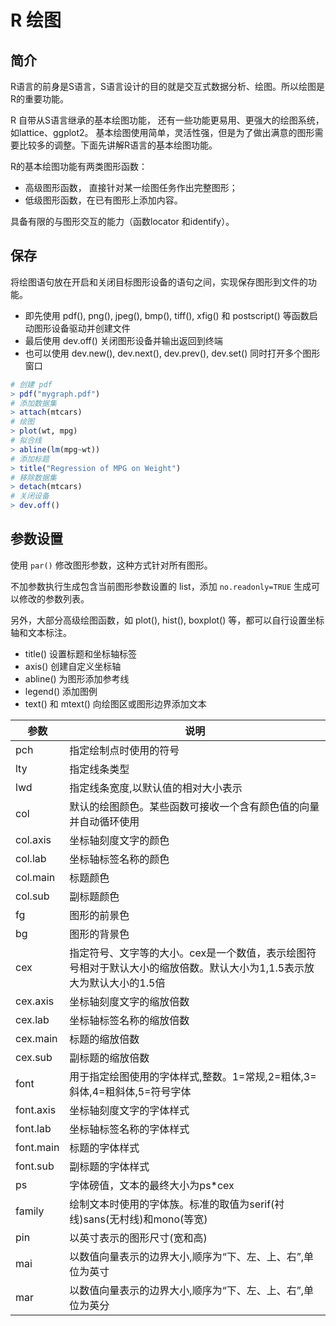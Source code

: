 # R 绘图

## 简介

R语言的前身是S语言，S语言设计的目的就是交互式数据分析、绘图。所以绘图是R的重要功能。

R 自带从S语言继承的基本绘图功能， 还有一些功能更易用、更强大的绘图系统， 如lattice、ggplot2。 基本绘图使用简单，灵活性强，但是为了做出满意的图形需要比较多的调整。下面先讲解R语言的基本绘图功能。

R的基本绘图功能有两类图形函数：

- 高级图形函数， 直接针对某一绘图任务作出完整图形；
- 低级图形函数，在已有图形上添加内容。

具备有限的与图形交互的能力（函数locator 和identify）。

## 保存

将绘图语句放在开启和关闭目标图形设备的语句之间，实现保存图形到文件的功能。

- 即先使用 pdf(), png(), jpeg(), bmp(), tiff(), xfig() 和 postscript() 等函数启动图形设备驱动并创建文件
- 最后使用 dev.off() 关闭图形设备并输出返回到终端
- 也可以使用 dev.new(), dev.next(), dev.prev(), dev.set() 同时打开多个图形窗口

```r
# 创建 pdf
> pdf("mygraph.pdf")
# 添加数据集
> attach(mtcars)
# 绘图
> plot(wt, mpg)
# 拟合线
> abline(lm(mpg~wt))
# 添加标题
> title("Regression of MPG on Weight")
# 移除数据集
> detach(mtcars)
# 关闭设备
> dev.off()
```

## 参数设置

使用 `par()` 修改图形参数，这种方式针对所有图形。

不加参数执行生成包含当前图形参数设置的 list，添加 `no.readonly=TRUE` 生成可以修改的参数列表。

另外，大部分高级绘图函数，如 plot(), hist(), boxplot() 等，都可以自行设置坐标轴和文本标注。

- title() 设置标题和坐标轴标签
- axis() 创建自定义坐标轴
- abline() 为图形添加参考线
- legend() 添加图例
- text() 和 mtext() 向绘图区或图形边界添加文本

| 参数 | 说明 |
|--|--|
| pch | 指定绘制点时使用的符号 |
| lty | 指定线条类型 |
| lwd | 指定线条宽度,以默认值的相对大小表示 |
| col | 默认的绘图颜色。某些函数可接收一个含有颜色值的向量并自动循环使用 |
| col.axis | 坐标轴刻度文字的颜色 |
| col.lab | 坐标轴标签名称的颜色 |
| col.main | 标题颜色 |
| col.sub | 副标题颜色 |
| fg | 图形的前景色 |
| bg | 图形的背景色 |
| cex | 指定符号、文字等的大小。cex是一个数值，表示绘图符号相对于默认大小的缩放倍数。默认大小为1,1.5表示放大为默认大小的1.5倍 |
| cex.axis | 坐标轴刻度文字的缩放倍数 |
| cex.lab | 坐标轴标签名称的缩放倍数 |
| cex.main | 标题的缩放倍数 |
| cex.sub | 副标题的缩放倍数 |
| font | 用于指定绘图使用的字体样式,整数。1=常规,2=粗体,3=斜体,4=粗斜体,5=符号字体 |
| font.axis | 坐标轴刻度文字的字体样式 |
| font.lab | 坐标轴标签名称的字体样式 |
| font.main | 标题的字体样式 |
| font.sub | 副标题的字体样式 |
| ps | 字体磅值，文本的最终大小为ps*cex |
| family | 绘制文本时使用的字体族。标准的取值为serif(衬线)sans(无村线)和mono(等宽) |
| pin | 以英寸表示的图形尺寸(宽和高) |
| mai | 以数值向量表示的边界大小,顺序为“下、左、上、右”,单位为英寸 |
| mar | 以数值向量表示的边界大小,顺序为“下、左、上、右”,单位为英分 |


